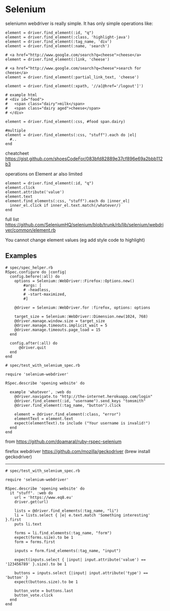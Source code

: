 # Selenium

seleniumn webdriver is really simple. It has only simple operations like:

```
element = driver.find_element(:id, "q")
element = driver.find_element(:class, 'highlight-java')
element = driver.find_element(:tag_name, 'div')
element = driver.find_element(:name, 'search')

# <a href="http://www.google.com/search?q=cheese">cheese</a>
element = driver.find_element(:link, 'cheese')

# <a href="http://www.google.com/search?q=cheese">search for cheese</a>
element = driver.find_element(:partial_link_text, 'cheese')

element = driver.find_element(:xpath, '//a[@href='/logout']')

# example html
# <div id="food">
#   <span class="dairy">milk</span>
#   <span class="dairy aged">cheese</span>
# </div>

element = driver.find_element(:css, #food span.dairy)

#multiple
element = driver.find_elements(:css, "stuff").each do |el|
  #..
end

```

cheatcheet https://gist.github.com/shoesCodeFor/083bfd82889e37cf896e69a2bbb112b3

operations on Element ar also limited

```
element = driver.find_element(:id, "q")
element.click
element.attribute('value')
element.text
element.find_elements(:css, "stuff").each do |inner_el|
  inner_el.click if inner_el.text.match(/whatever/)
end
```

full list https://github.com/SeleniumHQ/selenium/blob/trunk/rb/lib/selenium/webdriver/common/element.rb


You cannot change element values (eg add style code to highlight)

## Examples


```
# spec/spec_helper.rb
RSpec.configure do |config|
  config.before(:all) do
    options = Selenium::WebDriver::Firefox::Options.new()
        #args: [
        # -headless,
        # -start-maximized,
        #]

    @driver = Selenium::WebDriver.for :firefox, options: options

    target_size = Selenium::WebDriver::Dimension.new(1024, 768)
    @driver.manage.window.size = target_size
    @driver.manage.timeouts.implicit_wait = 5
    @driver.manage.timeouts.page_load = 15
  end

  config.after(:all) do
      @driver.quit
  end
end
```

```
# spec/test_with_selenium_spec.rb

require 'selenium-webdriver'

RSpec.describe 'opening website' do

  example 'whatever', :web do
    @driver.navigate.to "http://the-internet.herokuapp.com/login"
    @driver.find_element(:id, "username").send_keys "tomsmith"
    @driver.find_element(:tag_name, "button").click

    element = @driver.find_element(:class, "error")
    elementText = element.text
    expect(elementText).to include ("Your username is invalid!")
  end
end
```

from https://github.com/doamaral/ruby-rspec-selenium

firefox webdriver https://github.com/mozilla/geckodriver (brew install geckodriver)


-----

```
# spec/test_with_selenium_spec.rb

require 'selenium-webdriver'

RSpec.describe 'opening website' do
  it "stuff". :web do
    url = 'https://www.eq8.eu'
    driver.get(url)

    lists = @driver.find_elements(:tag_name, "li")
    li = lists.select { |e| e.text.match 'Something interesting' }.first
    puts li.text

    forms = li.find_elements(:tag_name, "form")
    expect(forms.size).to be 1
    form = forms.first

    inputs = form.find_elements(:tag_name, "input")

    expect(inputs.select { |input| input.attribute('value') == '123456789' }.size).to be 1

    buttons = inputs.select {|input| input.attribute('type') == 'button' }
    expect(buttons.size).to be 1

    button_vote = buttons.last
    button_vote.click
  end
end
```


